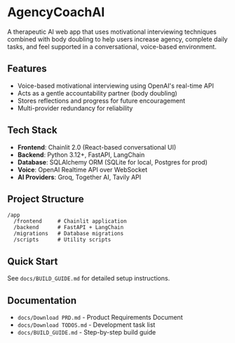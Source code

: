 # AgencyCoachAI

A therapeutic AI web app that uses motivational interviewing techniques combined with body doubling to help users increase agency, complete daily tasks, and feel supported in a conversational, voice-based environment.

## Features

- Voice-based motivational interviewing using OpenAI's real-time API
- Acts as a gentle accountability partner (body doubling)
- Stores reflections and progress for future encouragement
- Multi-provider redundancy for reliability

## Tech Stack

- **Frontend**: Chainlit 2.0 (React-based conversational UI)
- **Backend**: Python 3.12+, FastAPI, LangChain
- **Database**: SQLAlchemy ORM (SQLite for local, Postgres for prod)
- **Voice**: OpenAI Realtime API over WebSocket
- **AI Providers**: Groq, Together AI, Tavily API

## Project Structure

```
/app
  /frontend     # Chainlit application
  /backend      # FastAPI + LangChain
  /migrations   # Database migrations
  /scripts      # Utility scripts
```

## Quick Start

See `docs/BUILD_GUIDE.md` for detailed setup instructions.

## Documentation

- `docs/Download PRD.md` - Product Requirements Document
- `docs/Download TODOS.md` - Development task list
- `docs/BUILD_GUIDE.md` - Step-by-step build guide